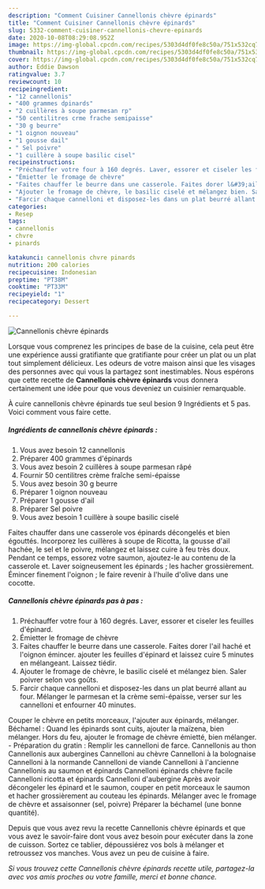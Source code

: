 ```yaml
---
description: "Comment Cuisiner Cannellonis chèvre épinards"
title: "Comment Cuisiner Cannellonis chèvre épinards"
slug: 5332-comment-cuisiner-cannellonis-chevre-epinards
date: 2020-10-08T08:29:08.952Z
image: https://img-global.cpcdn.com/recipes/5303d4df0fe8c50a/751x532cq70/cannellonis-chevre-epinards-photo-principale-de-la-recette.jpg
thumbnail: https://img-global.cpcdn.com/recipes/5303d4df0fe8c50a/751x532cq70/cannellonis-chevre-epinards-photo-principale-de-la-recette.jpg
cover: https://img-global.cpcdn.com/recipes/5303d4df0fe8c50a/751x532cq70/cannellonis-chevre-epinards-photo-principale-de-la-recette.jpg
author: Eddie Dawson
ratingvalue: 3.7
reviewcount: 10
recipeingredient:
- "12 cannellonis"
- "400 grammes dpinards"
- "2 cuillères à soupe parmesan rp"
- "50 centilitres crme frache semipaisse"
- "30 g beurre"
- "1 oignon nouveau"
- "1 gousse dail"
- " Sel poivre"
- "1 cuillère à soupe basilic cisel"
recipeinstructions:
- "Préchauffer votre four à 160 degrés. Laver, essorer et ciseler les feuilles d&#39;épinard."
- "Émietter le fromage de chèvre"
- "Faites chauffer le beurre dans une casserole. Faites dorer l&#39;ail haché et l&#39;oignon émincer. ajouter les feuilles d&#39;épinard et laissez cuire 5 minutes en mélangeant. Laissez tiédir."
- "Ajouter le fromage de chèvre, le basilic ciselé et mélangez bien. Saler poivrer selon vos goûts."
- "Farcir chaque cannelloni et disposez-les dans un plat beurré allant au four. Mélanger le parmesan et la crème semi-épaisse, verser sur les cannelloni et enfourner 40 minutes."
categories:
- Resep
tags:
- cannellonis
- chvre
- pinards

katakunci: cannellonis chvre pinards 
nutrition: 200 calories
recipecuisine: Indonesian
preptime: "PT38M"
cooktime: "PT33M"
recipeyield: "1"
recipecategory: Dessert

---
```



![Cannellonis chèvre épinards](https://img-global.cpcdn.com/recipes/5303d4df0fe8c50a/751x532cq70/cannellonis-chevre-epinards-photo-principale-de-la-recette.jpg)

Lorsque vous comprenez les principes de base de la cuisine, cela peut être une expérience aussi gratifiante que gratifiante pour créer un plat ou un plat tout simplement délicieux. Les odeurs de votre maison ainsi que les visages des personnes avec qui vous la partagez sont inestimables. Nous espérons que cette recette de <strong> Cannellonis chèvre épinards </strong> vous donnera certainement une idée pour que vous deveniez un cuisinier remarquable.

<!--inarticleads1-->

À cuire cannellonis chèvre épinards tue seul besion 9 Ingrédients et 5 pas. Voici comment vous faire cette.

##### Ingrédients de cannellonis chèvre épinards :

1. Vous avez besoin 12 cannellonis
1. Préparer 400 grammes d&#39;épinards
1. Vous avez besoin 2 cuillères à soupe parmesan râpé
1. Fournir 50 centilitres crème fraîche semi-épaisse
1. Vous avez besoin 30 g beurre
1. Préparer 1 oignon nouveau
1. Préparer 1 gousse d&#39;ail
1. Préparer  Sel poivre
1. Vous avez besoin 1 cuillère à soupe basilic ciselé


Faites chauffer dans une casserole vos épinards décongelés et bien égouttés. Incorporez les cuillères à soupe de Ricotta, la gousse d&#39;ail hachée, le sel et le poivre, mélangez et laissez cuire à feu très doux. Pendant ce temps, essorez votre saumon, ajoutez-le au contenu de la casserole et. Laver soigneusement les épinards ; les hacher grossièrement. Émincer finement l&#39;oignon ; le faire revenir à l&#39;huile d&#39;olive dans une cocotte. 

<!--inarticleads2-->

##### Cannellonis chèvre épinards pas à pas :

1. Préchauffer votre four à 160 degrés. Laver, essorer et ciseler les feuilles d&#39;épinard.
1. Émietter le fromage de chèvre
1. Faites chauffer le beurre dans une casserole. Faites dorer l&#39;ail haché et l&#39;oignon émincer. ajouter les feuilles d&#39;épinard et laissez cuire 5 minutes en mélangeant. Laissez tiédir.
1. Ajouter le fromage de chèvre, le basilic ciselé et mélangez bien. Saler poivrer selon vos goûts.
1. Farcir chaque cannelloni et disposez-les dans un plat beurré allant au four. Mélanger le parmesan et la crème semi-épaisse, verser sur les cannelloni et enfourner 40 minutes.


Couper le chèvre en petits morceaux, l&#39;ajouter aux épinards, mélanger. Béchamel : Quand les épinards sont cuits, ajouter la maïzena, bien mélanger. Hors du feu, ajouter le fromage de chèvre émietté, bien mélanger. - Préparation du gratin : Remplir les cannelloni de farce. Cannellonis au thon Cannellonis aux aubergines Cannelloni au chèvre Cannelloni à la bolognaise Cannelloni à la normande Cannelloni de viande Cannelloni à l&#39;ancienne Cannellonis au saumon et épinards Cannelloni épinards chèvre facile Cannelloni ricotta et épinards Cannelloni d&#39;aubergine Après avoir décongeler les épinard et le saumon, couper en petit morceaux le saumon et hacher grossièrement au couteau les épinards. Mélanger avec le fromage de chèvre et assaisonner (sel, poivre) Préparer la béchamel (une bonne quantité). 

<!--inarticleads1-->

<p>
Depuis que vous avez revu la recette Cannellonis chèvre épinards et que vous avez le savoir-faire dont vous avez besoin pour exécuter dans la zone de cuisson. Sortez ce tablier, dépoussiérez vos bols à mélanger et retroussez vos manches. Vous avez un peu de cuisine à faire.
</p>

<p>
<i>Si vous trouvez cette Cannellonis chèvre épinards recette utile, partagez-la avec vos amis proches ou votre famille, merci et bonne chance.</i>
</p>
